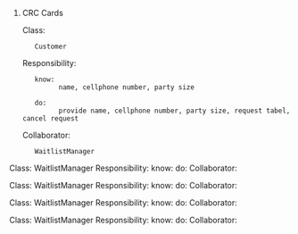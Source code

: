 1. CRC Cards


    Class: 

          Customer

    Responsibility:

          know: 
                name, cellphone number, party size

          do: 
                provide name, cellphone number, party size, request tabel, cancel request

    Collaborator:

          WaitlistManager
  

Class: WaitlistManager
Responsibility:
  know:
  do:
Collaborator:

Class: WaitlistManager
Responsibility:
  know:
  do:
Collaborator:

Class: WaitlistManager
Responsibility:
  know:
  do:
Collaborator:

Class: WaitlistManager
Responsibility:
  know:
  do:
Collaborator:

